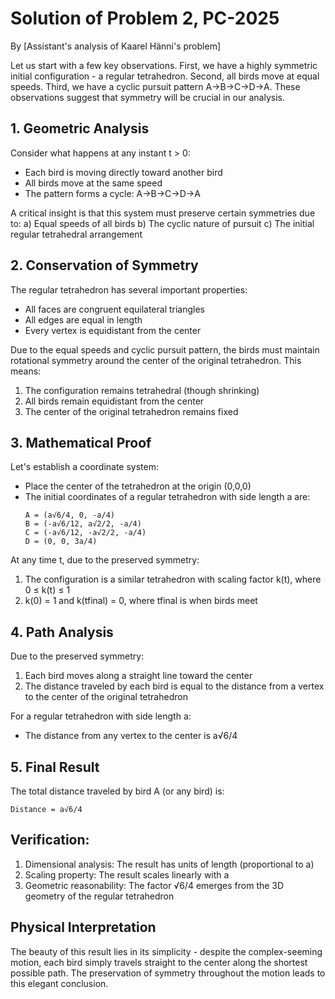 # Solution of Problem 2, PC-2025
By [Assistant's analysis of Kaarel Hänni's problem]

Let us start with a few key observations. First, we have a highly symmetric initial configuration - a regular tetrahedron. Second, all birds move at equal speeds. Third, we have a cyclic pursuit pattern A→B→C→D→A. These observations suggest that symmetry will be crucial in our analysis.

## 1. Geometric Analysis
Consider what happens at any instant t > 0:
- Each bird is moving directly toward another bird
- All birds move at the same speed
- The pattern forms a cycle: A→B→C→D→A

A critical insight is that this system must preserve certain symmetries due to:
a) Equal speeds of all birds
b) The cyclic nature of pursuit
c) The initial regular tetrahedral arrangement

## 2. Conservation of Symmetry
The regular tetrahedron has several important properties:
- All faces are congruent equilateral triangles
- All edges are equal in length
- Every vertex is equidistant from the center

Due to the equal speeds and cyclic pursuit pattern, the birds must maintain rotational symmetry around the center of the original tetrahedron. This means:
1. The configuration remains tetrahedral (though shrinking)
2. All birds remain equidistant from the center
3. The center of the original tetrahedron remains fixed

## 3. Mathematical Proof
Let's establish a coordinate system:
- Place the center of the tetrahedron at the origin (0,0,0)
- The initial coordinates of a regular tetrahedron with side length a are:
  ```
  A = (a√6/4, 0, -a/4)
  B = (-a√6/12, a√2/2, -a/4)
  C = (-a√6/12, -a√2/2, -a/4)
  D = (0, 0, 3a/4)
  ```

At any time t, due to the preserved symmetry:
1. The configuration is a similar tetrahedron with scaling factor k(t), where 0 ≤ k(t) ≤ 1
2. k(0) = 1 and k(tfinal) = 0, where tfinal is when birds meet

## 4. Path Analysis
Due to the preserved symmetry:
1. Each bird moves along a straight line toward the center
2. The distance traveled by each bird is equal to the distance from a vertex to the center of the original tetrahedron

For a regular tetrahedron with side length a:
- The distance from any vertex to the center is a√6/4

## 5. Final Result
The total distance traveled by bird A (or any bird) is:
```
Distance = a√6/4
```

## Verification:
1. Dimensional analysis: The result has units of length (proportional to a)
2. Scaling property: The result scales linearly with a
3. Geometric reasonability: The factor √6/4 emerges from the 3D geometry of the regular tetrahedron

## Physical Interpretation
The beauty of this result lies in its simplicity - despite the complex-seeming motion, each bird simply travels straight to the center along the shortest possible path. The preservation of symmetry throughout the motion leads to this elegant conclusion.
